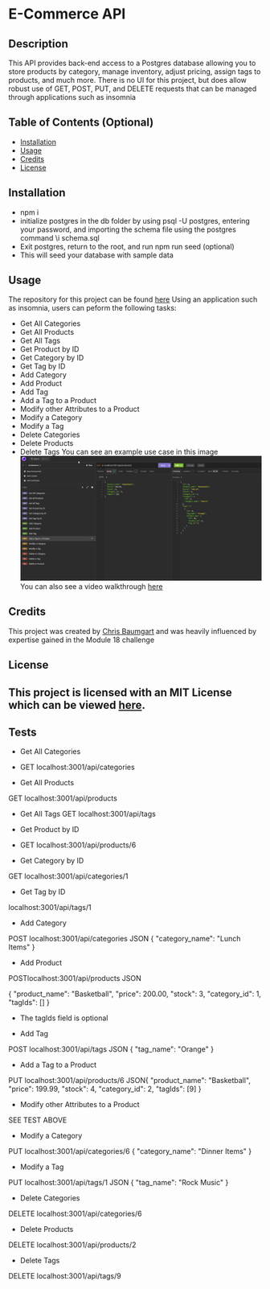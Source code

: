 # E-Commerce API

## Description

This API provides back-end access to a Postgres database allowing you to store products by category, manage inventory, adjust pricing, assign tags to products, and much more. There is no UI for this project, but does allow robust use of GET, POST, PUT, and DELETE requests that can be managed through applications such as insomnia

## Table of Contents (Optional)

- [Installation](#installation)
- [Usage](#usage)
- [Credits](#credits)
- [License](#license)

## Installation

- npm i
- initialize postgres in the db folder by using psql -U postgres, entering your password, and importing the schema file using the postgres command \i schema.sql
- Exit postgres, return to the root, and run npm run seed (optional)
- This will seed your database with sample data

## Usage

The repository for this project can be found [here](https://github.com/cbaumgart004/eCommerce/blob/main/Assets/eCommerce.mp4)
Using an application such as insomnia, users can peform the following tasks:

- Get All Categories
- Get All Products
- Get All Tags
- Get Product by ID
- Get Category by ID
- Get Tag by ID
- Add Category
- Add Product
- Add Tag
- Add a Tag to a Product
- Modify other Attributes to a Product
- Modify a Category
- Modify a Tag
- Delete Categories
- Delete Products
- Delete Tags
  You can see an example use case in this image
  ![alt here](assets/eCommerceInsomnia.jpg)
  You can also see a video walkthrough [here](https://github.com/cbaumgart004/eCommerce)

## Credits

This project was created by [Chris Baumgart](https://github.com/cbaumgart004) and was heavily influenced by expertise gained in the Module 18 challenge

## License

## This project is licensed with an MIT License which can be viewed [here](https://github.com/cbaumgart004/eCommerce/blob/main/LICENSE).

## Tests

- Get All Categories
- GET localhost:3001/api/categories

- Get All Products

GET localhost:3001/api/products

- Get All Tags
  GET localhost:3001/api/tags

- Get Product by ID
- GET localhost:3001/api/products/6

- Get Category by ID

GET localhost:3001/api/categories/1

- Get Tag by ID

localhost:3001/api/tags/1

- Add Category

POST localhost:3001/api/categories
JSON
{
"category_name": "Lunch Items"
}

- Add Product

POSTlocalhost:3001/api/products
JSON

{
"product_name": "Basketball",
"price": 200.00,
"stock": 3,
"category_id": 1,
"tagIds": []
}

- The tagIds field is optional

* Add Tag

POST localhost:3001/api/tags
JSON
{
"tag_name": "Orange"
}

- Add a Tag to a Product

PUT localhost:3001/api/products/6
JSON{
"product_name": "Basketball",
"price": 199.99,
"stock": 4,
"category_id": 2,
"tagIds": [9]
}

- Modify other Attributes to a Product

SEE TEST ABOVE

- Modify a Category

PUT localhost:3001/api/categories/6
{
"category_name": "Dinner Items"
}

- Modify a Tag

PUT localhost:3001/api/tags/1
JSON
{
"tag_name": "Rock Music"
}

- Delete Categories

DELETE localhost:3001/api/categories/6

- Delete Products

DELETE localhost:3001/api/products/2

- Delete Tags

DELETE localhost:3001/api/tags/9
